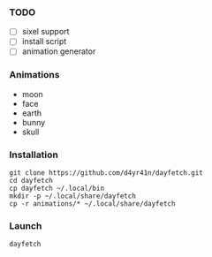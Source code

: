### TODO
- [ ] sixel support
- [ ] install script
- [ ] animation generator

### Animations
- moon
- face
- earth
- bunny
- skull


### Installation
```
git clone https://github.com/d4yr41n/dayfetch.git
cd dayfetch
cp dayfetch ~/.local/bin
mkdir -p ~/.local/share/dayfetch
cp -r animations/* ~/.local/share/dayfetch
```

### Launch
```
dayfetch
```

